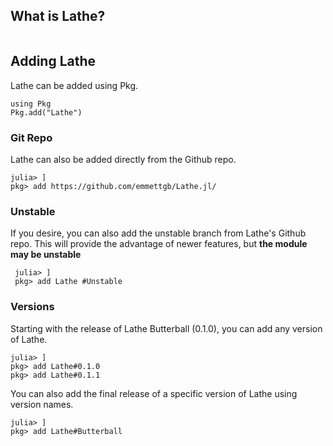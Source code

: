 ## What is Lathe?
```@contents
```

## Adding Lathe
Lathe can be added using Pkg.
```@repl
using Pkg
Pkg.add("Lathe")
```
### Git Repo
Lathe can also be added directly from the Github repo.
```@example
julia> ]
pkg> add https://github.com/emmettgb/Lathe.jl/
```

### Unstable
If you desire, you can also add the unstable branch from Lathe's Github repo.
 This will provide the advantage of newer features, but **the module may be unstable**

```@example
 julia> ]
 pkg> add Lathe #Unstable
```

### Versions
Starting with the release of Lathe Butterball (0.1.0), you can add any version of Lathe.

```@example
julia> ]
pkg> add Lathe#0.1.0
pkg> add Lathe#0.1.1
```
You can also add the final release of a specific version of Lathe using version names.

```@example
julia> ]
pkg> add Lathe#Butterball
```
